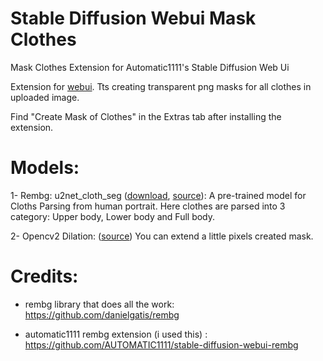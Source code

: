 # Stable Diffusion Webui Mask Clothes
Mask Clothes Extension for Automatic1111's Stable Diffusion Web Ui

Extension for [webui](https://github.com/AUTOMATIC1111/stable-diffusion-webui). Tts creating transparent png masks for all clothes in uploaded image.

Find "Create Mask of Clothes" in the Extras tab after installing the extension.

# Models:

1- Rembg: u2net_cloth_seg ([download](https://github.com/danielgatis/rembg/releases/download/v0.0.0/u2net_cloth_seg.onnx), [source](https://github.com/levindabhi/cloth-segmentation)): A pre-trained model for Cloths Parsing from human portrait. Here clothes are parsed into 3 category: Upper body, Lower body and Full body.

2- Opencv2 Dilation: ([source](https://docs.opencv.org/3.4/db/df6/tutorial_erosion_dilatation.html)) You can extend a little pixels created mask.



# Credits:

- rembg library that does all the work: https://github.com/danielgatis/rembg

- automatic1111 rembg extension (i used this) : https://github.com/AUTOMATIC1111/stable-diffusion-webui-rembg
